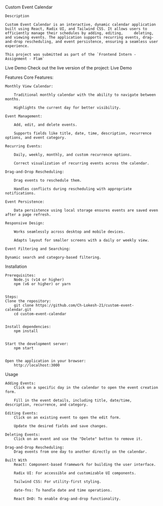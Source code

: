 Custom Event Calendar


    Description

    Custom Event Calendar is an interactive, dynamic calendar application built using React, Radix UI, and Tailwind CSS. It allows users to efficiently manage their schedules by adding, editing,     deleting, and viewing events. The application supports recurring events, drag-and-drop rescheduling, and event persistence, ensuring a seamless user experience.

    This project was submitted as part of the `Frontend Intern - Assignment - Flam`

Live Demo
    Check out the live version of the project: Live Demo

Features
Core Features:

    Monthly View Calendar:

        Traditional monthly calendar with the ability to navigate between months.

        Highlights the current day for better visibility.

    Event Management:

        Add, edit, and delete events.

        Supports fields like title, date, time, description, recurrence options, and event category.

    Recurring Events:

        Daily, weekly, monthly, and custom recurrence options.

        Correct visualization of recurring events across the calendar.

    Drag-and-Drop Rescheduling:

        Drag events to reschedule them.

        Handles conflicts during rescheduling with appropriate notifications.

    Event Persistence:

        Data persistence using local storage ensures events are saved even after a page refresh.

    Responsive Design:

        Works seamlessly across desktop and mobile devices.

        Adapts layout for smaller screens with a daily or weekly view.

    Event Filtering and Searching:

    Dynamic search and category-based filtering.


Installation
    
    Prerequisites:
        Node.js (v14 or higher)
        npm (v6 or higher) or yarn

        
    Steps:
    Clone the repository:
        git clone https://github.com/Ch-Lokesh-21/custom-event-calendar.git
        cd custom-event-calendar

        
    Install dependencies:
        npm install

        
    Start the development server:
        npm start

        
    Open the application in your browser:
        http://localhost:3000


Usage
    
    Adding Events:
        Click on a specific day in the calendar to open the event creation form.

        Fill in the event details, including title, date/time, description, recurrence, and category.

    Editing Events:
        Click on an existing event to open the edit form.

        Update the desired fields and save changes.

    Deleting Events:
        Click on an event and use the "Delete" button to remove it.

    Drag-and-Drop Rescheduling:
        Drag events from one day to another directly on the calendar.

    Built With
        React: Component-based framework for building the user interface.

        Radix UI: For accessible and customizable UI components.

        Tailwind CSS: For utility-first styling.

        date-fns: To handle date and time operations.

        React DnD: To enable drag-and-drop functionality.





